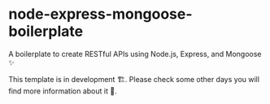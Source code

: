 # node-express-mongoose-boilerplate
A boilerplate to create RESTful APIs using Node.js, Express, and Mongoose ✨️

This template is in development 🏗️. Please check some other days you will find more information about it 🤞️.
